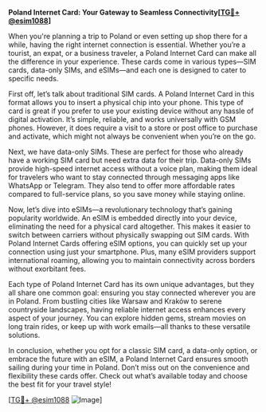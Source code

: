 **Poland Internet Card: Your Gateway to Seamless Connectivity[[TG💪+ @esim1088](https://t.me/s/esim1088)]**

When you're planning a trip to Poland or even setting up shop there for a while, having the right internet connection is essential. Whether you’re a tourist, an expat, or a business traveler, a Poland Internet Card can make all the difference in your experience. These cards come in various types—SIM cards, data-only SIMs, and eSIMs—and each one is designed to cater to specific needs.

First off, let’s talk about traditional SIM cards. A Poland Internet Card in this format allows you to insert a physical chip into your phone. This type of card is great if you prefer to use your existing device without any hassle of digital activation. It’s simple, reliable, and works universally with GSM phones. However, it does require a visit to a store or post office to purchase and activate, which might not always be convenient when you’re on the go.

Next, we have data-only SIMs. These are perfect for those who already have a working SIM card but need extra data for their trip. Data-only SIMs provide high-speed internet access without a voice plan, making them ideal for travelers who want to stay connected through messaging apps like WhatsApp or Telegram. They also tend to offer more affordable rates compared to full-service plans, so you save money while staying online.

Now, let’s dive into eSIMs—a revolutionary technology that’s gaining popularity worldwide. An eSIM is embedded directly into your device, eliminating the need for a physical card altogether. This makes it easier to switch between carriers without physically swapping out SIM cards. With Poland Internet Cards offering eSIM options, you can quickly set up your connection using just your smartphone. Plus, many eSIM providers support international roaming, allowing you to maintain connectivity across borders without exorbitant fees.

Each type of Poland Internet Card has its own unique advantages, but they all share one common goal: ensuring you stay connected wherever you are in Poland. From bustling cities like Warsaw and Kraków to serene countryside landscapes, having reliable internet access enhances every aspect of your journey. You can explore hidden gems, stream movies on long train rides, or keep up with work emails—all thanks to these versatile solutions.

In conclusion, whether you opt for a classic SIM card, a data-only option, or embrace the future with an eSIM, a Poland Internet Card ensures smooth sailing during your time in Poland. Don’t miss out on the convenience and flexibility these cards offer. Check out what’s available today and choose the best fit for your travel style!

[[TG💪+ @esim1088](https://t.me/s/esim1088) ![Image](https://i.postimg.cc/Y0z9fWf4/image.png)]